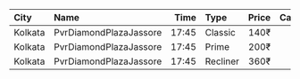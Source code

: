 | City    | Name                   |  Time | Type     | Price | Capacity | Booked |
| :------ | :--------------------- | ----: | :------- | ----: | -------: | -----: |
| Kolkata | PvrDiamondPlazaJassore | 17:45 | Classic  |  140₹ |       50 |     50 |
| Kolkata | PvrDiamondPlazaJassore | 17:45 | Prime    |  200₹ |        5 |      5 |
| Kolkata | PvrDiamondPlazaJassore | 17:45 | Recliner |  360₹ |        6 |      6 |